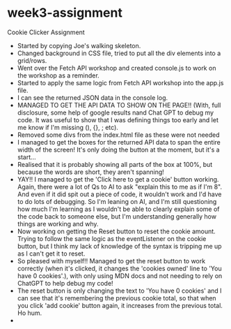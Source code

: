 # week3-assignment

Cookie Clicker Assignment

- Started by copying Joe's walking skeleton.
- Changed background in CSS file, tried to put all the div elements into a grid/rows.
- Went over the Fetch API workshop and created console.js to work on the workshop as a reminder.
- Started to apply the same logic from Fetch API workshop into the app.js file.
- I can see the returned JSON data in the console log.
- MANAGED TO GET THE API DATA TO SHOW ON THE PAGE!! (With, full disclosure, some help of google results nand Chat GPT to debug my code. It was useful to show that I was defining things too early and let me know if I'm missing (), {}, ; etc).
- Removed some divs from the index.html file as these were not needed
- I managed to get the boxes for the returned API data to span the entire width of the screen! It's only doing the button at the moment, but it's a start...
- Realised that it is probably showing all parts of the box at 100%, but because the words are short, they aren't spanning!
- YAY!! I managed to get the 'Click here to get a cookie' button working. Again, there were a lot of Qs to AI to ask "explain this to me as if I'm 8". And even if it did spit out a piece of code, it wouldn't work and I'd have to do lots of debugging. So I'm leaning on AI, and I'm still questioning how much I'm learning as I wouldn't be able to clearly explain some of the code back to someone else, but I'm understanding generally how things are working and why.
- Now working on getting the Reset button to reset the cookie amount. Trying to follow the same logic as the eventListener on the cookie button, but I think my lack of knowledge of the syntax is tripping me up as I can't get it to reset.
- So pleased with myself!! Managed to get the reset button to work correctly (when it's clicked, it changes the 'cookies owned' line to 'You have 0 cookies'.), with only using MDN docs and not needing to rely on ChatGPT to help debug my code!
- The reset button is only changing the text to 'You have 0 cookies' and I can see that it's remembering the previous cookie total, so that when you click 'add cookie' button again, it increases from the previous total. Ho hum.
-
